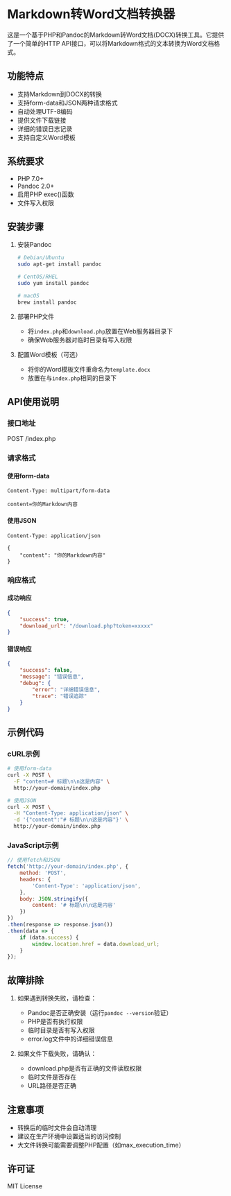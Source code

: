 # Markdown转Word文档转换器

这是一个基于PHP和Pandoc的Markdown转Word文档(DOCX)转换工具。它提供了一个简单的HTTP API接口，可以将Markdown格式的文本转换为Word文档格式。

## 功能特点

- 支持Markdown到DOCX的转换
- 支持form-data和JSON两种请求格式
- 自动处理UTF-8编码
- 提供文件下载链接
- 详细的错误日志记录
- 支持自定义Word模板

## 系统要求

- PHP 7.0+
- Pandoc 2.0+
- 启用PHP exec()函数
- 文件写入权限

## 安装步骤

1. 安装Pandoc
   ```bash
   # Debian/Ubuntu
   sudo apt-get install pandoc

   # CentOS/RHEL
   sudo yum install pandoc

   # macOS
   brew install pandoc
   ```

2. 部署PHP文件
   - 将`index.php`和`download.php`放置在Web服务器目录下
   - 确保Web服务器对临时目录有写入权限

3. 配置Word模板（可选）
   - 将你的Word模板文件重命名为`template.docx`
   - 放置在与`index.php`相同的目录下

## API使用说明

### 接口地址

POST /index.php

### 请求格式

#### 使用form-data
```
Content-Type: multipart/form-data

content=你的Markdown内容
```

#### 使用JSON
```
Content-Type: application/json

{
    "content": "你的Markdown内容"
}
```

### 响应格式

#### 成功响应
```json
{
    "success": true,
    "download_url": "/download.php?token=xxxxx"
}
```

#### 错误响应
```json
{
    "success": false,
    "message": "错误信息",
    "debug": {
        "error": "详细错误信息",
        "trace": "错误追踪"
    }
}
```

## 示例代码

### cURL示例
```bash
# 使用form-data
curl -X POST \
  -F "content=# 标题\n\n这是内容" \
  http://your-domain/index.php

# 使用JSON
curl -X POST \
  -H "Content-Type: application/json" \
  -d '{"content":"# 标题\n\n这是内容"}' \
  http://your-domain/index.php
```

### JavaScript示例
```javascript
// 使用fetch和JSON
fetch('http://your-domain/index.php', {
    method: 'POST',
    headers: {
        'Content-Type': 'application/json',
    },
    body: JSON.stringify({
        content: '# 标题\n\n这是内容'
    })
})
.then(response => response.json())
.then(data => {
    if (data.success) {
        window.location.href = data.download_url;
    }
});
```

## 故障排除

1. 如果遇到转换失败，请检查：
   - Pandoc是否正确安装（运行`pandoc --version`验证）
   - PHP是否有执行权限
   - 临时目录是否有写入权限
   - error.log文件中的详细错误信息

2. 如果文件下载失败，请确认：
   - download.php是否有正确的文件读取权限
   - 临时文件是否存在
   - URL路径是否正确

## 注意事项

- 转换后的临时文件会自动清理
- 建议在生产环境中设置适当的访问控制
- 大文件转换可能需要调整PHP配置（如max_execution_time）

## 许可证

MIT License 

